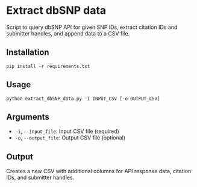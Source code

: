 # Extract dbSNP data

Script to query dbSNP API for given SNP IDs, extract citation IDs and submitter handles, and append data to a CSV file.

## Installation

```
pip install -r requirements.txt
```

## Usage

```
python extract_dbSNP_data.py -i INPUT_CSV [-o OUTPUT_CSV]
```

## Arguments

- `-i`, `--input_file`: Input CSV file (required)
- `-o`, `--output_file`: Output CSV file (optional)

## Output

Creates a new CSV with additional columns for API response data, citation IDs, and submitter handles.